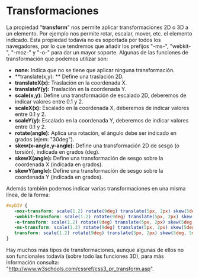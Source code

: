 # Transformaciones

La propiedad "**transform**" nos permite aplicar transformaciones 2D o 3D a un elemento. Por ejemplo nos permite rotar, escalar, mover, etc. el elemento indicado. Esta propiedad todavía no es soportada por todos los navegadores, por lo que tendremos que añadir los prefijos "-ms-", "webkit-", "-moz-" y "-o-" para dar un mayor soporte. Algunas de las funciones de transformación que podemos utilizar son:

* **none:** Indica que no se tiene que aplicar ninguna transformación.
* **translate(x,y): ** Define una traslación 2D.
* **translateX(x):** Traslación en la coordenada X.
* **translateY(y):** Traslación en la coordenada Y.
* **scale(x,y):** Define una transformación de escalado 2D, deberemos de indicar valores entre 0.1 y 2.
* **scaleX(x):** Escalado en la coordenada X, deberemos de indicar valores entre 0.1 y 2.
* **scaleY(y):** Escalado en la coordenada Y, deberemos de indicar valores entre 0.1 y 2.
* **rotate(angle):** Aplica una rotación, el ángulo debe ser indicado en grados (ejem: "30deg").
* **skew(x-angle,y-angle):** Define una transformación 2D de sesgo (o torsión), indicada en grados (deg).
* **skewX(angle):** Define una transformación de sesgo sobre la coordenada X (indicada en grados).
* **skewY(angle):** Define una transformación de sesgo sobre la coordenada Y (indicada en grados).

Además también podemos indicar varias transformaciones en una misma línea, de la forma:

```css
#myDIV {
   -moz-transform: scale(1.2) rotate(9deg) translate(5px, 2px) skew(5deg, 5deg);
   -webkit-transform: scale(1.2) rotate(9deg) translate(5px, 2px) skew(5deg, 5deg);
   -o-transform: scale(1.2) rotate(9deg) translate(5px, 2px) skew(5deg, 5deg);
   -ms-transform: scale(1.2) rotate(9deg) translate(5px, 2px) skew(5deg, 5deg);
   transform: scale(1.2) rotate(9deg) translate(5px, 2px) skew(5deg, 5deg);
}
```

Hay muchos más tipos de transformaciones, aunque algunas de ellos no son funcionales todavía (sobre todo las funciones 3D), para más información consulta: "<a href="http://www.w3schools.com/cssref/css3_pr_transform.asp">http://www.w3schools.com/cssref/css3_pr_transform.asp</a>".


